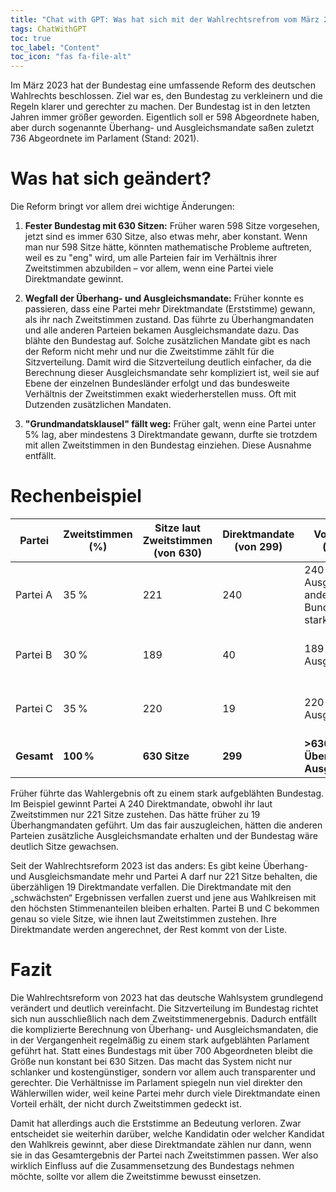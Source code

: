 ```yaml
---
title: "Chat with GPT: Was hat sich mit der Wahlrechtsrefrom vom März 2023 geändert?"
tags: ChatWithGPT
toc: true
toc_label: "Content"
toc_icon: "fas fa-file-alt"
---
```



Im März 2023 hat der Bundestag eine umfassende Reform des deutschen Wahlrechts beschlossen. Ziel war es, den Bundestag zu verkleinern und die Regeln klarer und gerechter zu machen. Der Bundestag ist in den letzten Jahren immer größer geworden. Eigentlich soll er 598 Abgeordnete haben, aber durch sogenannte Überhang- und Ausgleichsmandate saßen zuletzt 736 Abgeordnete im Parlament (Stand: 2021).


# Was hat sich geändert?
Die Reform bringt vor allem drei wichtige Änderungen:

1. **Fester Bundestag mit 630 Sitzen:**
Früher waren 598 Sitze vorgesehen, jetzt sind es immer 630 Sitze, also etwas mehr, aber konstant. Wenn man nur 598 Sitze hätte, könnten mathematische Probleme auftreten, weil es zu "eng" wird, um alle Parteien fair im Verhältnis ihrer Zweitstimmen abzubilden – vor allem, wenn eine Partei viele Direktmandate gewinnt.

2. **Wegfall der Überhang- und Ausgleichsmandate:**
Früher konnte es passieren, dass eine Partei mehr Direktmandate (Erststimme) gewann, als ihr nach Zweitstimmen zustand. Das führte zu Überhangmandaten und alle anderen Parteien bekamen Ausgleichsmandate dazu. Das blähte den Bundestag auf. Solche zusätzlichen Mandate gibt es nach der Reform nicht mehr und nur die Zweitstimme zählt für die Sitzverteilung. Damit wird die Sitzverteilung deutlich einfacher, da die Berechnung dieser Ausgleichsmandate sehr kompliziert ist, weil sie auf Ebene der einzelnen Bundesländer erfolgt und das bundesweite Verhältnis der Zweitstimmen exakt wiederherstellen muss. Oft mit Dutzenden zusätzlichen Mandaten.

3. **"Grundmandatsklausel" fällt weg:**
Früher galt, wenn eine Partei unter 5% lag, aber mindestens 3 Direktmandate gewann, durfte sie trotzdem mit allen Zweitstimmen in den Bundestag einziehen. Diese Ausnahme entfällt.


# Rechenbeispiel
<table>
  <thead>
    <tr>
      <th>Partei</th>
      <th>Zweitstimmen (%)</th>
      <th>Sitze laut Zweitstimmen (von 630)</th>
      <th>Direktmandate (von 299)</th>
      <th>Vor der Reform (geschätzt)</th>
      <th>Nach der Reform</th>
    </tr>
  </thead>
  <tbody>
    <tr>
      <td>Partei A</td>
      <td>35 %</td>
      <td>221</td>
      <td>240</td>
      <td>240 Sitze + Ausgleich für andere Parteien → Bundestag wächst stark</td>
      <td>221 Sitze – 19 Direktmandate verfallen</td>
    </tr>
    <tr>
      <td>Partei B</td>
      <td>30 %</td>
      <td>189</td>
      <td>40</td>
      <td>189 Sitze + Ausgleichsmandate</td>
      <td>189 Sitze – 40 Direktmandate, Rest von der Liste</td>
    </tr>
    <tr>
      <td>Partei C</td>
      <td>35 %</td>
      <td>220</td>
      <td>19</td>
      <td>220 Sitze + Ausgleichsmandate</td>
      <td>220 Sitze – 19 Direktmandate, Rest von der Liste</td>
    </tr>
    <tr>
      <td><strong>Gesamt</strong></td>
      <td><strong>100 %</strong></td>
      <td><strong>630 Sitze</strong></td>
      <td><strong>299</strong></td>
      <td><strong>&gt;630 Sitze durch Überhang + Ausgleich</strong></td>
      <td><strong>630 Sitze fest</strong></td>
    </tr>
  </tbody>
</table>

Früher führte das Wahlergebnis oft zu einem stark aufgeblähten Bundestag. Im Beispiel gewinnt Partei A 240 Direktmandate, obwohl ihr laut Zweitstimmen nur 221 Sitze zustehen. Das hätte früher zu 19 Überhangmandaten geführt. Um das fair auszugleichen, hätten die anderen Parteien zusätzliche Ausgleichsmandate erhalten und der Bundestag wäre deutlich Sitze gewachsen.

Seit der Wahlrechtsreform 2023 ist das anders: Es gibt keine Überhang- und Ausgleichsmandate mehr und Partei A darf nur 221 Sitze behalten, die überzähligen 19 Direktmandate verfallen. Die Direktmandate mit den „schwächsten“ Ergebnissen verfallen zuerst und jene aus Wahlkreisen mit den höchsten Stimmenanteilen bleiben erhalten. Partei B und C bekommen genau so viele Sitze, wie ihnen laut Zweitstimmen zustehen. Ihre Direktmandate werden angerechnet, der Rest kommt von der Liste.


# Fazit
Die Wahlrechtsreform von 2023 hat das deutsche Wahlsystem grundlegend verändert und deutlich vereinfacht. Die Sitzverteilung im Bundestag richtet sich nun ausschließlich nach dem Zweitstimmenergebnis. Dadurch entfällt die komplizierte Berechnung von Überhang- und Ausgleichsmandaten, die in der Vergangenheit regelmäßig zu einem stark aufgeblähten Parlament geführt hat. Statt eines Bundestags mit über 700 Abgeordneten bleibt die Größe nun konstant bei 630 Sitzen. Das macht das System nicht nur schlanker und kostengünstiger, sondern vor allem auch transparenter und gerechter. Die Verhältnisse im Parlament spiegeln nun viel direkter den Wählerwillen wider, weil keine Partei mehr durch viele Direktmandate einen Vorteil erhält, der nicht durch Zweitstimmen gedeckt ist.

Damit hat allerdings auch die Erststimme an Bedeutung verloren. Zwar entscheidet sie weiterhin darüber, welche Kandidatin oder welcher Kandidat den Wahlkreis gewinnt, aber diese Direktmandate zählen nur dann, wenn sie in das Gesamtergebnis der Partei nach Zweitstimmen passen. Wer also wirklich Einfluss auf die Zusammensetzung des Bundestags nehmen möchte, sollte vor allem die Zweitstimme bewusst einsetzen.
